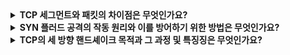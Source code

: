 <details>
  <summary><strong> TCP 세그먼트와 패킷의 차이점은 무엇인가요? </strong></summary>
  
  ### TCP 세그먼트

  전송 계층에서 사용되는 데이터 단위로, TCP 헤더와 데이터(payload)로 구성됩니다. 이는 전송 계층에서 데이터를 처리하고, 신뢰성을 제공하기 위한 필수 정보를 포함합니다.

  ### 패킷
  **네트워크 계층(IP 계층)**에서 사용되는 데이터 단위로, IP 헤더와 데이터를 포함합니다. 패킷은 네트워크 경로를 따라 전달될 때 필요한 주소 정보(IP 주소 등)를 포함합니다.


  ### 요약
  세그먼트는 TCP의 데이터 단위이고, 패킷은 IP 계층에서 전송되는 데이터 단위입니다. 패킷은 TCP 세그먼트를 캡슐화하고, 이후 데이터 링크 계층에서는 이를 프레임으로 캡슐화합니다.

</details>
<details>
  <summary><strong> SYN 플러드 공격의 작동 원리와 이를 방어하기 위한 방법은 무엇인가요? </strong></summary>

  ### 이론
  SYN 플러드는 TCP의 세 방향 핸드셰이크 과정의 취약점을 악용한 DoS(Denial of Service) 공격입니다.

  공격자는 다량의 SYN 패킷을 서버로 보내고, 이에 대해 서버가 SYN-ACK를 응답하면, 최종 ACK를 보내지 않습니다. 이로 인해 서버는 **반완료 연결 상태(half-open connection)**로 대기하며 자원을 고갈시킵니다. 결과적으로 정상적인 클라이언트의 연결 요청을 처리할 수 없게 됩니다.

  ### 방어 방법
  * **SYN 쿠키** : 서버가 연결 상태를 유지하지 않고, 클라이언트의 응답을 기반으로 검증 후 자원을 할당하는 방식.
  * 백로그 큐 크기 증가 : 서버가 더 많은 연결 요청을 처리할 수 있도록 대기열 크기를 늘림.
  * IP 블랙리스트 및 속도 제한 : 특정 IP에서 비정상적으로 많은 요청이 올 경우 차단.
  * 방화벽이나 로드 밸런서 사용 : 트래픽을 분산 처리하여 공격 부담을 줄임.

  
</details>
<details>
  <summary><strong> TCP의 세 방향 핸드셰이크 목적과 그 과정 및 특징징은 무엇인가요? </strong></summary>

  ### 목적
  클라이언트와 서버 간의 연결 설정 과정으로, 양측이 서로 데이터를 주고받을 준비가 되었는지 확인하고, 초기 전송 조건을 설정하는 데 목적이 있습니다.

  ### 과정
  1. SYN (Synchronize): 클라이언트가 서버에 연결 요청을 보내며, 자신의 초기 순서 번호(ISN)를 전달합니다.
  2. SYN-ACK: 서버가 클라이언트의 요청을 수락하고, 자신의 초기 순서 번호(ISN)를 포함하여 응답합니다.
  3. ACK (Acknowledgment): 클라이언트가 서버의 ISN을 확인하고, 데이터 전송이 가능한 상태로 전환됩니다.

  ### 특징징
  * 양쪽 모두 연결 상태를 확인
  * 순서 번호를 교환해 데이터 흐름의 신뢰성을 보장
  * 연결 설정 중 패킷 손실에 대응하기 위한 재전송 메커니즘 지원
  
  
</details>